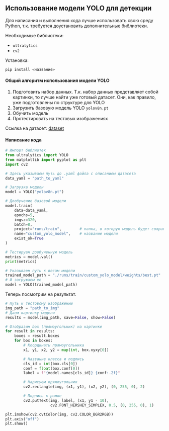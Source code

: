 ## Использование модели YOLO для детекции

Для написания и выполнения кода лучше использовать свою среду Python, т.к. требуется доустановить дополнительные библиотеки.

Необходимые библиотеки:
- `ultralytics`
- `cv2`

Установка:

```
pip install <название>
```

#### Общий алгоритм использования модели YOLO

1. Подготовить набор данных. Т.к. набор данных представляет собой картинки, то лучше найти уже готовый датасет. Они, как правило, уже подготовлены по структуре для YOLO
2. Загрузить базовую модель YOLO `yolov8n.pt`
3. Обучить модель
4. Протестировать на тестовых изображениях

Ссылка на датасет: [dataset](https://github.com/the-hwk/GSTU-multilayer-neural-networks-and-pattern-recognition/blob/main/yolo/dataset.zip)

#### Написание кода

```Python
# Импорт библиотек
from ultralytics import YOLO
from matplotlib import pyplot as plt
import cv2
```

```Python
# Здесь указываем путь до .yaml файла с описанием датасета
data_yaml = "path_to_yaml"
```

```Python
# Загрузка модели
model = YOLO("yolov8n.pt")
```

```Python
# Дообучение базовой модели
model.train(
    data=data_yaml,
    epochs=5,
    imgsz=320,
    batch=8,
    project="runs/train",        # папка, в которую модель будет сохранена
    name="custom_yolo_model",    # название модели
    exist_ok=True
)
```

```Python
# Тестируем дообученную модель
metrics = model.val()
print(metrics)
```

```Python
# Указываем путь к весам модели
trained_model_path = "./runs/train/custom_yolo_model/weights/best.pt"
# И загружаем ее
model = YOLO(trained_model_path)
```

Теперь посмотрим на результат.

```Python
# Путь к тестовому изображению
img_path = "path_to_img"
# Даем картинку модели
results = model(img_path, save=False, show=False)
```

```Python
# Отобразим box (прямоугольник) на картинке
for result in results:
    boxes = result.boxes
    for box in boxes:
        # Координаты прямоугольника
        x1, y1, x2, y2 = map(int, box.xyxy[0])

        # Название класса и подпись
        cls_id = int(box.cls[0])
        conf = float(box.conf[0])
        label = f"{model.names[cls_id]} {conf:.2f}"

        # Нарисуем прямоугольник
        cv2.rectangle(img, (x1, y1), (x2, y2), (0, 255, 0), 2)

        # Подпись к рамке
        cv2.putText(img, label, (x1, y1 - 10),
                    cv2.FONT_HERSHEY_SIMPLEX, 0.5, (0, 255, 0), 1)

plt.imshow(cv2.cvtColor(img, cv2.COLOR_BGR2RGB))
plt.axis("off")
plt.show()
```
